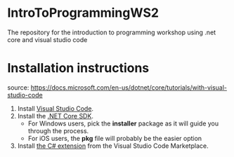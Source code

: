 # IntroToProgrammingWS2
The repository for the introduction to programming workshop using .net core and visual studio code

# Installation instructions
source: https://docs.microsoft.com/en-us/dotnet/core/tutorials/with-visual-studio-code
1. Install [Visual Studio Code](https://code.visualstudio.com/).
2. Install the [.NET Core SDK](https://www.microsoft.com/net/download/core).
    - For Windows users, pick the **installer** package as it will guide you through the process.
    - For iOS users, the **pkg** file will probably be the easier option
3. Install [the C# extension](https://marketplace.visualstudio.com/items?itemName=ms-vscode.csharp) from the Visual Studio Code Marketplace.